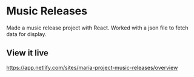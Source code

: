 # Music Releases

Made a music release project with React. Worked with a json file to fetch data for display. 

## View it live

https://app.netlify.com/sites/maria-project-music-releases/overview

